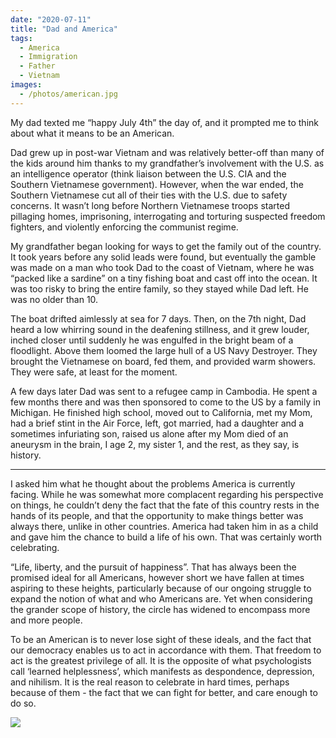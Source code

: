 ```yaml
---
date: "2020-07-11"
title: "Dad and America"
tags:
  - America
  - Immigration
  - Father
  - Vietnam
images:
  - /photos/american.jpg
---
```



My dad texted me “happy July 4th” the day of, and it prompted me to think about what it means to be an American.

Dad grew up in post-war Vietnam and was relatively better-off than many of the kids around him thanks to my grandfather’s involvement with the U.S. as an intelligence operator (think liaison between the U.S. CIA and the Southern Vietnamese government). However, when the war ended, the Southern Vietnamese cut all of their ties with the U.S. due to safety concerns. It wasn’t long before Northern Vietnamese troops started pillaging homes, imprisoning, interrogating and torturing suspected freedom fighters, and violently enforcing the communist regime. 

My grandfather began looking for ways to get the family out of the country. It took years before any solid leads were found, but eventually the gamble was made on a man who took Dad to the coast of Vietnam, where he was “packed like a sardine” on a tiny fishing boat and cast off into the ocean. It was too risky to bring the entire family, so they stayed while Dad left. He was no older than 10.

The boat drifted aimlessly at sea for 7 days. Then, on the 7th night, Dad heard a low whirring sound in the deafening stillness, and it grew louder, inched closer until suddenly he was engulfed in the bright beam of a floodlight. Above them loomed the large hull of a US Navy Destroyer. They brought the Vietnamese on board, fed them, and provided warm showers. They were safe, at least for the moment.

A few days later Dad was sent to a refugee camp in Cambodia. He spent a few months there and was then sponsored to come to the US by a family in Michigan. He finished high school, moved out to California, met my Mom, had a brief stint in the Air Force, left, got married, had a daughter and a sometimes infuriating son, raised us alone after my Mom died of an aneurysm in the brain, I age 2, my sister 1, and the rest, as they say, is history.

---

I asked him what he thought about the problems America is currently facing. While he was somewhat more complacent regarding his perspective on things, he couldn’t deny the fact that the fate of this country rests in the hands of its people, and that the opportunity to make things better was always there, unlike in other countries. America had taken him in as a child and gave him the chance to build a life of his own. That was certainly worth celebrating.

“Life, liberty, and the pursuit of happiness”. That has always been the promised ideal for all Americans, however short we have fallen at times aspiring to these heights, particularly because of our ongoing struggle to expand the notion of what and who Americans are. Yet when considering the grander scope of history, the circle has widened to encompass more and more people. 

To be an American is to never lose sight of these ideals, and the fact that our democracy enables us to act in accordance with them. That freedom to act is the greatest privilege of all. It is the opposite of what psychologists call ‘learned helplessness’, which manifests as despondence, depression, and nihilism. It is the real reason to celebrate in hard times, perhaps because of them - the fact that we can fight for better, and care enough to do so. 

![](/photos/american.jpg)